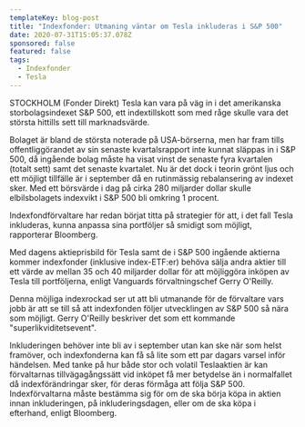 ```yaml
---
templateKey: blog-post
title: "Indexfonder: Utmaning väntar om Tesla inkluderas i S&P 500"
date: 2020-07-31T15:05:37.078Z
sponsored: false
featured: false
tags:
  - Indexfonder
  - Tesla
---
```

STOCKHOLM (Fonder Direkt) Tesla kan vara på väg in i det amerikanska storbolagsindexet S&P 500, ett indextillskott som med råge skulle vara det största hittills sett till marknadsvärde.

Bolaget är bland de största noterade på USA-börserna, men har fram tills offentliggörandet av sin senaste kvartalsrapport inte kunnat släppas in i S&P 500, då ingående bolag måste ha visat vinst de senaste fyra kvartalen (totalt sett) samt det senaste kvartalet. Nu är det dock i teorin grönt ljus och ett möjligt tillfälle är i september då en rutinmässig rebalansering av indexet sker. Med ett börsvärde i dag på cirka 280 miljarder dollar skulle elbilsbolagets indexvikt i S&P 500 bli omkring 1 procent.

Indexfondförvaltare har redan börjat titta på strategier för att, i det fall Tesla inkluderas, kunna anpassa sina portföljer så smidigt som möjligt, rapporterar Bloomberg.

Med dagens aktieprisbild för Tesla samt de i S&P 500 ingående aktierna kommer indexfonder (inklusive index-ETF:er) behöva sälja andra aktier till ett värde av mellan 35 och 40 miljarder dollar för att möjliggöra inköpen av Tesla till portföljerna, enligt Vanguards förvaltningschef Gerry O'Reilly.

Denna möjliga indexrockad ser ut att bli utmanande för de förvaltare vars jobb är att se till så att indexfonden följer utvecklingen av S&P 500 så nära som möjligt. Gerry O'Reilly beskriver det som ett kommande "superlikviditetsevent".

Inkluderingen behöver inte bli av i september utan kan ske när som helst framöver, och indexfonderna kan få så lite som ett par dagars varsel inför händelsen. Med tanke på hur både stor och volatil Teslaaktien är kan förvaltarnas tillvägagångssätt vid inköpet få mer betydelse än i normalfallet då indexförändringar sker, för deras förmåga att följa S&P 500. Indexförvaltarna måste bestämma sig för om de ska börja köpa in aktien innan inkluderingen, på inkluderingsdagen, eller om de ska köpa i efterhand, enligt Bloomberg.